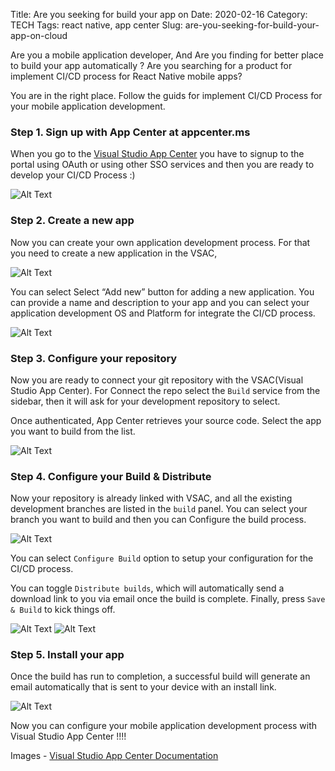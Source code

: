 Title: Are you seeking for build your app on
Date: 2020-02-16
Category: TECH
Tags: react native, app center
Slug: are-you-seeking-for-build-your-app-on-cloud

Are you a mobile application developer, And Are you finding for better place to build your app automatically ? Are you searching for a product for implement CI/CD process for React Native mobile apps?

You are in the right place. Follow the guids for implement CI/CD Process for your mobile application development.

### Step 1. Sign up with App Center at appcenter.ms

When you go to the [Visual Studio App Center](appcenter.ms) you have to signup to the portal using OAuth or using other SSO services and then you are ready to develop your CI/CD Process :)

![Alt Text]({static}/images/vsac/step-1.png)

### Step 2. Create a new app

Now you can create your own application development process. For that you need to create a new application in the VSAC,

![Alt Text]({static}/images/vsac/step-2.png)

You can select Select “Add new” button for adding a new application. You can provide a name and description to your app and you can select your application development OS and Platform for integrate the CI/CD process.

![Alt Text]({static}/images/vsac/step-3.png)

### Step 3. Configure your repository

Now you are ready to connect your git repository with the VSAC(Visual Studio App Center). For Connect the repo select the `Build` service from the sidebar, then it will ask for your development repository to select.

Once authenticated, App Center retrieves your source code. Select the app you want to build from the list.

![Alt Text]({static}/images/vsac/step-4.png)

### Step 4. Configure your Build & Distribute

Now your repository is already linked with VSAC, and all the existing development branches are listed in the `build` panel. You can select your branch you want to build and then you can Configure the build process.

![Alt Text]({static}/images/vsac/step-5.png)

You can select `Configure Build` option to setup your configuration for the CI/CD process.

You can toggle `Distribute builds`, which will automatically send a download link to you via email once the build is complete. Finally, press `Save & Build` to kick things off.

![Alt Text]({static}/images/vsac/step-6.png)
![Alt Text]({static}/images/vsac/step-7.png)

### Step 5. Install your app

Once the build has run to completion, a successful build will generate an email automatically that is sent to your device with an install link.

![Alt Text]({static}/images/vsac/step-8.png)

Now you can configure your mobile application development process with Visual Studio App Center !!!!

Images - [Visual Studio App Center Documentation](https://visualstudio.microsoft.com/app-center/get-started/)
